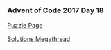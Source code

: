 ### Advent of Code 2017 Day 18

[Puzzle Page](https://adventofcode.com/2017/day/18)

[Solutions Megathread](https://www.reddit.com/r/adventofcode/comments/7kj35s/2017_day_18_solutions/)
